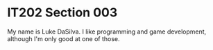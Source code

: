# IT202 Section 003
My name is Luke DaSilva.
I like programming and game development, although I'm only good at one of those.